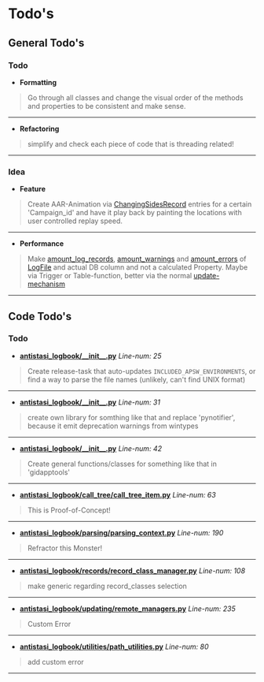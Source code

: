 # Todo's

## General Todo's



### Todo


- **Formatting**



> Go through all classes and change the visual order of the methods and properties to be consistent and make sense.

---


- **Refactoring**



> simplify and check each piece of code that is threading related!

---




### Idea


- **Feature**



> Create AAR-Animation via [ChangingSidesRecord](antistasi_logbook/records/antistasi_records.py#L511) entries for a certain 'Campaign_id' and have it play back by painting the locations with user controlled replay speed.

---


- **Performance**



> Make [amount_log_records](antistasi_logbook/storage/models/models.py#L391), [amount_warnings](antistasi_logbook/storage/models/models.py#L401) and [amount_errors](antistasi_logbook/storage/models/models.py#L396) of [LogFile](antistasi_logbook/storage/models/models.py#L339) and actual DB column and not a calculated Property. Maybe via Trigger or Table-function, better via the normal [update-mechanism](antistasi_logbook/updating/updater.py#L58)

---





## Code Todo's



### **Todo**


- **[antistasi\_logbook/\_\_init\_\_.py](antistasi_logbook/__init__.py#L25)**
    *Line-num: 25*



> Create release-task that auto-updates `INCLUDED_APSW_ENVIRONMENTS`, or find a way to parse the file names (unlikely, can't find UNIX format)

---


- **[antistasi\_logbook/\_\_init\_\_.py](antistasi_logbook/__init__.py#L31)**
    *Line-num: 31*



> create own library for somthing like that and replace 'pynotifier', because it emit deprecation warnings from wintypes

---


- **[antistasi\_logbook/\_\_init\_\_.py](antistasi_logbook/__init__.py#L42)**
    *Line-num: 42*



> Create general functions/classes for something like that in 'gidapptools'

---


- **[antistasi\_logbook/call\_tree/call\_tree\_item.py](antistasi_logbook/call_tree/call_tree_item.py#L63)**
    *Line-num: 63*



> This is Proof-of-Concept!

---


- **[antistasi\_logbook/parsing/parsing\_context.py](antistasi_logbook/parsing/parsing_context.py#L190)**
    *Line-num: 190*



> Refractor this Monster!

---


- **[antistasi\_logbook/records/record\_class\_manager.py](antistasi_logbook/records/record_class_manager.py#L108)**
    *Line-num: 108*



> make generic regarding record_classes selection

---


- **[antistasi\_logbook/updating/remote\_managers.py](antistasi_logbook/updating/remote_managers.py#L235)**
    *Line-num: 235*



> Custom Error

---


- **[antistasi\_logbook/utilities/path\_utilities.py](antistasi_logbook/utilities/path_utilities.py#L80)**
    *Line-num: 80*



> add custom error

---



